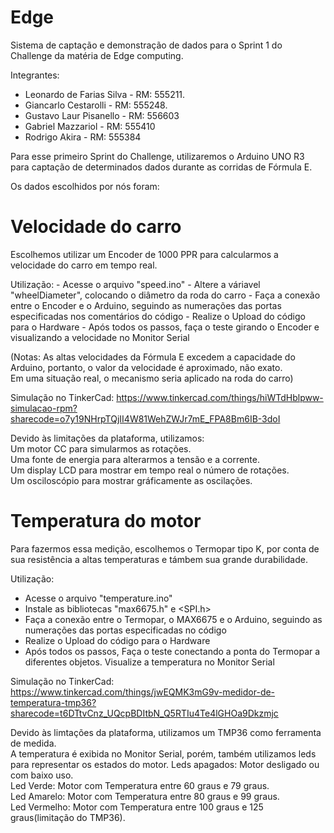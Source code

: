 # Edge
Sistema de captação e demonstração de dados para o Sprint 1 do Challenge da matéria de Edge computing.

Integrantes:
- Leonardo de Farias Silva - RM: 555211.
- Giancarlo Cestarolli - RM: 555248.
- Gustavo Laur Pisanello - RM: 556603
- Gabriel Mazzariol - RM: 555410
- Rodrigo Akira - RM: 555384

Para esse primeiro Sprint do Challenge, utilizaremos o Arduino UNO R3 para captação de determinados dados
durante as corridas de Fórmula E.

Os dados escolhidos por nós foram:

# Velocidade do carro

  Escolhemos utilizar um Encoder de 1000 PPR para calcularmos a velocidade do carro em tempo real.
   
   Utilização:
    - Acesse o arquivo "speed.ino"
    - Altere a váriavel "wheelDiameter", colocando o diâmetro da roda do carro
    - Faça a conexão entre o Encoder e o Arduino, seguindo as numerações das portas especificadas nos comentários do código
    - Realize o Upload do código para o Hardware
    - Após todos os passos, faça o teste girando o Encoder e visualizando a velocidade no Monitor Serial

(Notas: As altas velocidades da Fórmula E excedem a capacidade do Arduino, portanto, o valor da velocidade é aproximado, não exato.<br/>Em uma situação real, o mecanismo seria aplicado na roda do carro)

Simulação no TinkerCad: https://www.tinkercad.com/things/hiWTdHblpww-simulacao-rpm?sharecode=o7y19NHrpTQjII4W81WehZWJr7mE_FPA8Bm6IB-3doI

Devido às limitações da plataforma, utilizamos:<br/>
Um motor CC para simularmos as rotações.<br/>
Uma fonte de energia para alterarmos a tensão e a corrente.<br/>
Um display LCD para mostrar em tempo real o número de rotações.<br/>
Um osciloscópio para mostrar gráficamente as oscilações.

# Temperatura do motor

 Para fazermos essa medição, escolhemos o Termopar tipo K, por conta de sua resistência a altas temperaturas e támbem sua grande durabilidade.

  Utilização:
   - Acesse o arquivo "temperature.ino"
   - Instale as bibliotecas "max6675.h" e <SPI.h>
   - Faça a conexão entre o Termopar, o MAX6675 e o Arduino, seguindo as numerações das portas especificadas no código
   - Realize o Upload do código para o Hardware
   - Após todos os passos, Faça o teste conectando a ponta do Termopar a diferentes objetos. Visualize a temperatura no Monitor Serial

Simulação no TinkerCad: https://www.tinkercad.com/things/jwEQMK3mG9v-medidor-de-temperatura-tmp36?sharecode=t6DTtvCnz_UQcpBDItbN_Q5RTIu4Te4lGHOa9Dkzmjc<br/>

Devido às limtações da plataforma, utilizamos um TMP36 como ferramenta de medida. 
<br/>A temperatura é exibida no Monitor Serial, porém, também utilizamos leds para representar os estados do motor.
Leds apagados: Motor desligado ou com baixo uso.<br/>
Led Verde: Motor com Temperatura entre 60 graus e 79 graus.<br/>
Led Amarelo: Motor com Temperatura entre 80 graus e 99 graus.<br/>
Led Vermelho: Motor com Temperatura entre 100 graus e 125 graus(limitação do TMP36).







